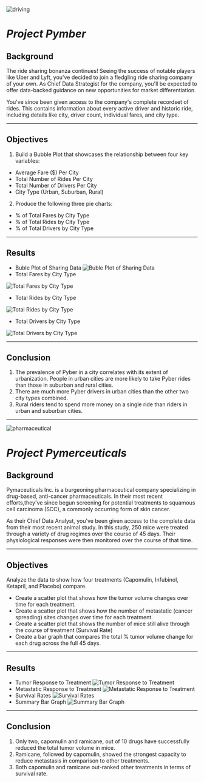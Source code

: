 ![driving](https://specials-images.forbesimg.com/imageserve/5dfabdf3e961e10007396a12/960x0.jpg?fit=scale)
# *__Project Pymber__*
## __Background__
The ride sharing bonanza continues! Seeing the success of notable players like Uber and Lyft, you've decided to join a fledgling ride sharing company of your own. As Chief Data Strategist for the company, you'll be expected to offer data-backed guidance on new opportunities for market differentiation.

You've since been given access to the company's complete recordset of rides. This contains information about every active driver and historic ride, including details like city, driver count, individual fares, and city type.

___
## __Objectives__
1. Build a Bubble Plot that showcases the relationship between four key variables:
* Average Fare ($) Per City
* Total Number of Rides Per City
* Total Number of Drivers Per City
* City Type (Urban, Suburban, Rural)

2. Produce the following three pie charts:
* % of Total Fares by City Type
* % of Total Rides by City Type
* % of Total Drivers by City Type

___
## __Results__
* Buble Plot of Sharing Data
![Buble Plot of Sharing Data](https://github.com/hanyang2019/Homework-5/blob/master/Pyber/pieber_buble_chart.png?raw=true)
* Total Fares by City Type

![Total Fares by City Type](https://github.com/hanyang2019/Homework-5/blob/master/Pyber/total_fare_city_type.png?raw=true)
* Total Rides by City Type

![Total Rides by City Type](https://github.com/hanyang2019/Homework-5/blob/master/Pyber/total_rides_city_type.png?raw=true)
* Total Drivers by City Type

![Total Drivers by City Type](https://github.com/hanyang2019/Homework-5/blob/master/Pyber/total_drivers_city_type.png?raw=true)

___
## __Conclusion__
1.	The prevalence of Pyber in a city correlates with its extent of urbanization. People in urban cities are more likely to take Pyber rides than those in suburban and rural cities. 
2.	There are much more Pyber drivers in urban cities than the other two city types combined.
3.	Rural riders tend to spend more money on a single ride than riders in urban and suburban cities.

___
![pharmaceutical](https://visualrsoftware.com/wp-content/uploads/Artificial-Intelligence-Disrupting-Pharmaceutical-805x527-750x410.jpg)

# *__Project Pymerceuticals__*
## __Background__
Pymaceuticals Inc. is a burgeoning pharmaceutical company specializing in drug-based, anti-cancer pharmaceuticals. In their most recent efforts,they've since begun screening for potential treatments to squamous cell carcinoma (SCC), a commonly occurring form of skin cancer.

As their Chief Data Analyst, you've been given access to the complete data from their most recent animal study. In this study, 250 mice were treated through a variety of drug regimes over the course of 45 days. Their physiological responses were then monitored over the course of that time. 

___
## __Objectives__
Analyze the data to show how four treatments (Capomulin, Infubinol, Ketapril, and Placebo) compare.
* Create a scatter plot that shows how the tumor volume changes over time for each treatment.
* Create a scatter plot that shows how the number of metastatic (cancer spreading) sites changes over time for each treatment.
* Create a scatter plot that shows the number of mice still alive through the course of treatment (Survival Rate)
* Create a bar graph that compares the total % tumor volume change for each drug across the full 45 days.
___

## __Results__
* Tumor Response to Treatment
![Tumor Response to Treatment](https://github.com/hanyang2019/Homework-5/blob/master/Pymaceuticals/tumor_response_to_treatment.png?raw=true)
* Metastatic Response to Treatment
![Metastatic Response to Treatment](https://github.com/hanyang2019/Homework-5/blob/master/Pymaceuticals/metastatic_spread_during_treatment.png?raw=true)
* Survival Rates
![Survival Rates](https://github.com/hanyang2019/Homework-5/blob/master/Pymaceuticals/survival_during_treatment.png?raw=true)
* Summary Bar Graph
![Summary Bar Graph](https://github.com/hanyang2019/Homework-5/blob/master/Pymaceuticals/tumor_change_over_treatment.png?raw=true)
___
## __Conclusion__
1.	Only two, capomulin and ramicane, out of 10 drugs have successfully reduced the total tumor volume in mice.
2.	Ramicane, followed by capomulin, showed the strongest capacity to reduce metastasis in comparison to other treatments.
3.	Both capomulin and ramicane out-ranked other treatments in terms of survival rate. 

